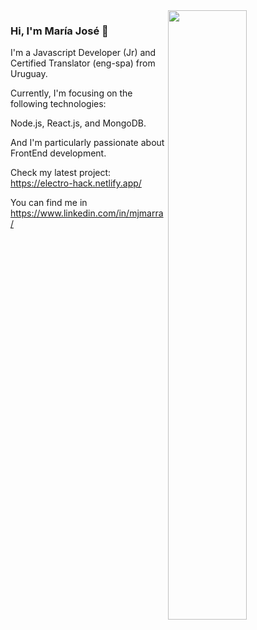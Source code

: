 <img src="https://images.unsplash.com/photo-1525547719571-a2d4ac8945e2?ixlib=rb-1.2.1&ixid=eyJhcHBfaWQiOjEyMDd9&auto=format&fit=crop&w=700&q=80" width="50%" height="auto" align="right">

### Hi, I'm María José 👋

I'm a Javascript Developer (Jr) and Certified Translator (eng-spa) from Uruguay.

Currently, I'm focusing on the following technologies:

Node.js, React.js, and MongoDB.

And I'm particularly passionate about FrontEnd development.

Check my latest project: https://electro-hack.netlify.app/

You can find me in https://www.linkedin.com/in/mjmarra/

<!--
**mjmarra/mjmarra** is a ✨ _special_ ✨ repository because its `README.md` (this file) appears on your GitHub profile.

Here are some ideas to get you started:

- 🔭 I’m currently working on ...
- 🌱 I’m currently learning ...
- 👯 I’m looking to collaborate on ...
- 🤔 I’m looking for help with ...
- 💬 Ask me about ...
- 📫 How to reach me: ...
- 😄 Pronouns: ...
- ⚡ Fun fact: ...
-->
